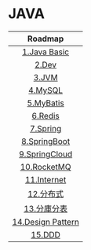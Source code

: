 # JAVA

|Roadmap|
|:-:|
|[1.Java Basic](./1.Java%20Basic/)|
|[2.Dev](./2.Dev/)|
|[3.JVM](./3.JVM/)|
|[4.MySQL](./4.MySQL/)|
|[5.MyBatis](./5.MyBatis/)|
|[6.Redis](./6.Redis/)|
|[7.Spring](./7.Spring/)|
|[8.SpringBoot](./8.SpringBoot/)|
|[9.SpringCloud](./9.SpringCloud/)|
|[10.RocketMQ](./10.RocketMQ/)|
|[11.Internet](./11.Internet/)|
|[12.分布式](./12.分布式/)|
|[13.分庫分表](./13.分庫分表/)|
|[14.Design Pattern](./14.Design%20Pattern/)|
|[15.DDD](./15.DDD/)|